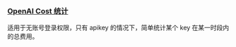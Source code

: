 ### [OpenAI Cost 统计]([123](https://github.com/sxjeru/Utility-Scripts/tree/main/openai-apikey-cost)https://github.com/sxjeru/Utility-Scripts/tree/main/openai-apikey-cost)
适用于无账号登录权限，只有 apikey 的情况下，简单统计某个 key 在某一时段内的总费用。

